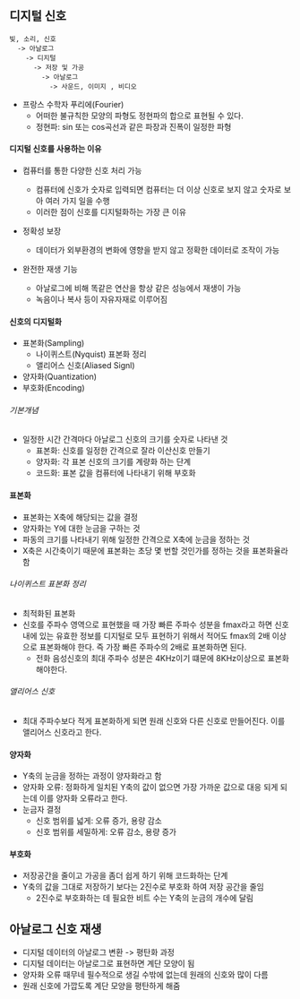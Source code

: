 ## 디지털 신호

```
빛, 소리, 신호
  -> 아날로그
    -> 디지털
      -> 저장 및 가공
        -> 아날로그
          -> 사운드, 이미지 , 비디오
```

- 프랑스 수학자 푸리에(Fourier)
  - 어떠한 불규칙한 모양의 파형도 정현파의 합으로 표현될 수 있다.
  - 정현파: sin 또는 cos곡선과 같은 파장과 진폭이 일정한 파형

#### 디지털 신호를 사용하는 이유
- 컴퓨터를 통한 다양한 신호 처리 가능
  - 컴퓨터에 신호가 숫자로 입력되면 컴퓨터는 더 이상 신호로 보지 않고 숫자로 보아 여러 가지 일을 수행
  - 이러한 점이 신호를 디지털화하는 가장 큰 이유

- 정확성 보장
  - 데이터가 외부환경의 변화에 영향을 받지 않고 정확한 데이터로 조작이 가능

- 완전한 재생 기능
  - 아날로그에 비해 똑같은 연산을 항상 같은 성능에서 재생이 가능
  - 녹음이나 복사 등이 자유자재로 이루어짐

#### 신호의 디지털화
- 표본화(Sampling)
  - 나이퀴스트(Nyquist) 표본화 정리
  - 앨리어스 신호(Aliased Signl)
- 양자화(Quantization)
- 부호화(Encoding)

###### 기본개념
- 일정한 시간 간격마다 아날로그 신호의 크기를 숫자로 나타낸 것
  - 표본화: 신호를 일정한 간격으로 잘라 이산신호 만들기
  - 양자화: 각 표본 신호의 크기를 계량화 하는 단계
  - 코드화: 표본 값을 컴퓨터에 나타내기 위해 부호화

#### 표본화
- 표본화는 X축에 해당되는 값을 결정
- 양자화는 Y에 대한 눈금을 구하는 것
- 파동의 크기를 나타내기 위해 일정한 간격으로 X축에 눈금을 정하는 것
- X축은 시간축이기 때문에 표본화는 초당 몇 번할 것인가를 정하는 것을 표본화율라 함

###### 나이퀴스트 표본화 정리
- 최적화된 표본화
- 신호를 주파수 영역으로 표현했을 때 가장 빠른 주파수 성분을 fmax라고 하면 신호내에 있는 유효한 정보를 디지털로 모두 표현하기 위해서 적어도 fmax의 2배 이상으로 표본화해야 한다. 즉 가장 빠른 주파수의 2배로 표본화하면 된다.
  - 전화 음성신호의 최대 주파수 성분은 4KHz이기 떄문에 8KHz이상으로 표본화 해야한다.

###### 앨리어스 신호
- 최대 주파수보다 적게 표본화하게 되면 원래 신호와 다른 신호로 만들어진다. 이를 앨리어스 신호라고 한다.

#### 양자화
- Y축의 눈금을 정하는 과정이 양자화라고 함
- 양자화 오류: 정화하게 일치된 Y축의 값이 없으면 가장 가까운 값으로 대응 되게 되는데 이를 양자화 오류라고 한다.
- 눈금자 결정
  - 신호 범위를 넓게: 오류 증가, 용량 감소
  - 신호 범위를 세밀하게: 오류 감소, 용량 증가

#### 부호화
- 저장공간을 줄이고 가공을 좀더 쉽게 하기 위해 코드화하는 단계
- Y축의 값을 그대로 저장하기 보다는 2진수로 부호화 하여 저장 공간을 줄임
  - 2진수로 부호화하는 데 필요한 비트 수는 Y축의 눈금의 개수에 달림

## 아날로그 신호 재생
- 디지털 데이터의 아날로그 변환 -> 평탄화 과정
- 디지털 데이터는 아날로그로 표현하면 계단 모양이 됨
- 양자화 오류 때무네 필수적으로 생길 수밖에 없는데 원래의 신호와 많이 다름
- 원래 신호에 가깝도록 계단 모양을 평탄하게 해줌
